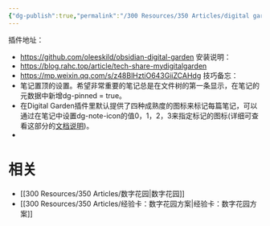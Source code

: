 ```yaml
---
{"dg-publish":true,"permalink":"/300 Resources/350 Articles/digital garden插件/","created":"2025-09-18T08:29:47.976+08:00","updated":"2025-09-18T23:16:51.635+08:00"}
---
```


插件地址：
- https://github.com/oleeskild/obsidian-digital-garden
安装说明：
- https://blog.rahc.top/article/tech-share-mydigitalgarden
- https://mp.weixin.qq.com/s/z48BlHztiO643GiiZCAHdg
技巧备忘：
- 笔记置顶的设置。希望非常重要的笔记总是在文件树的第一条显示，在笔记的元数据中新增dg-pinned = true。
- 在Digital Garden插件里默认提供了四种成熟度的图标来标记每篇笔记，可以通过在笔记中设置dg-note-icon的值0，1，2，3来指定标记的图标(详细可查看这部分的[文档说明](https://dg-docs.ole.dev/advanced/note-specific-settings/))。
- 
# 相关
- [[300 Resources/350 Articles/数字花园\|数字花园]]
- [[300 Resources/350 Articles/经验卡：数字花园方案\|经验卡：数字花园方案]]